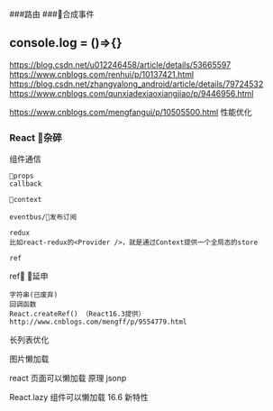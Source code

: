###路由
###合成事件
## console.log = ()=>{}
https://blog.csdn.net/u012246458/article/details/53665597
https://www.cnblogs.com/renhui/p/10137421.html
https://blog.csdn.net/zhangyalong_android/article/details/79724532
https://www.cnblogs.com/qunxiadexiaoxiangjiao/p/9446956.html

https://www.cnblogs.com/mengfangui/p/10505500.html 性能优化


### React 杂碎

组件通信

    props 
    callback

    context

    eventbus/发布订阅

    redux
    比如react-redux的<Provider />，就是通过Context提供一个全局态的store

    ref

ref 延申

    字符串(已废弃)
    回调函数
    React.createRef() （React16.3提供）
    http://www.cnblogs.com/mengff/p/9554779.html

长列表优化


图片懒加载

react 页面可以懒加载 原理 jsonp

 React.lazy 组件可以懒加载  16.6 新特性




